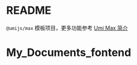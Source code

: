 # README

`@umijs/max` 模板项目，更多功能参考 [Umi Max 简介](https://umijs.org/docs/max/introduce)
# My_Documents_fontend
